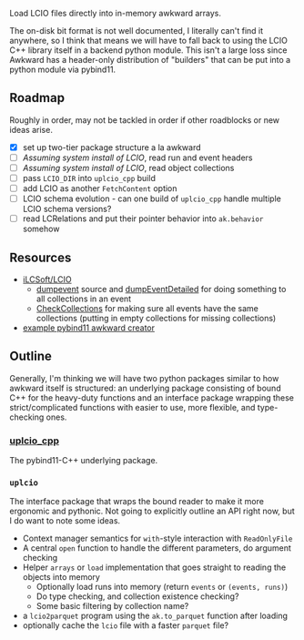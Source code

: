 Load LCIO files directly into in-memory awkward arrays.

The on-disk bit format is not well documented, I literally can't find it anywhere, so I think that means we will have to fall back to using the LCIO C++ library itself in a backend python module. This isn't a large loss since Awkward has a header-only distribution of "builders" that can be put into a python module via pybind11.

## Roadmap
Roughly in order, may not be tackled in order if other roadblocks or new ideas arise.
- [x] set up two-tier package structure a la awkward
- [ ] _Assuming system install of LCIO_, read run and event headers
- [ ] _Assuming system install of LCIO_, read object collections
- [ ] pass `LCIO_DIR` into `uplcio_cpp` build
- [ ] add LCIO as another `FetchContent` option
- [ ] LCIO schema evolution - can one build of `uplcio_cpp` handle multiple LCIO schema versions?
- [ ] read LCRelations and put their pointer behavior into `ak.behavior` somehow

## Resources

- [iLCSoft/LCIO](https://github.com/ilCSoft/lcio)
    - [dumpevent](https://github.com/iLCSoft/LCIO/blob/master/src/cpp/src/EXAMPLE/dumpevent.cc) source and [dumpEventDetailed](https://github.com/iLCSoft/LCIO/blob/93aff553188450715410bf541066afa3f0a6dbb0/src/cpp/src/UTIL/LCTOOLS.cc#L83) for doing something to all collections in an event
    - [CheckCollections](https://github.com/iLCSoft/LCIO/blob/master/src/cpp/src/UTIL/CheckCollections.cc) for making sure all events have the same collections (putting in empty collections for missing collections)
- [example pybind11 awkward creator](https://github.com/scikit-hep/awkward/tree/main/header-only/examples/pybind11)

## Outline

Generally, I'm thinking we will have two python packages similar to how awkward itself is structured: an underlying package consisting of bound C++ for the heavy-duty functions and an interface package wrapping these strict/complicated functions with easier to use, more flexible, and type-checking ones.

### [uplcio_cpp](./uplcio_cpp)

The pybind11-C++ underlying package.

### `uplcio`

The interface package that wraps the bound reader to make it more ergonomic and pythonic. Not going to explicitly outline an API right now, but I do want to note some ideas.

- Context manager semantics for `with`-style interaction with `ReadOnlyFile`
- A central `open` function to handle the different parameters, do argument checking
- Helper `arrays` or `load` implementation that goes straight to reading the objects into memory
    - Optionally load runs into memory (return `events` or `(events, runs)`)
    - Do type checking, and collection existence checking?
    - Some basic filtering by collection name?
- a `lcio2parquet` program using the `ak.to_parquet` function after loading
- optionally cache the `lcio` file with a faster `parquet` file?
